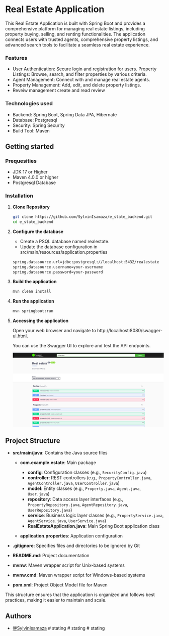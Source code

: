 # Real Estate Application

This Real Estate Application is built with Spring Boot and provides a comprehensive platform for managing real estate listings, including property buying, selling, and renting functionalities. The application connects users with trusted agents, comprehensive property listings, and advanced search tools to facilitate a seamless real estate experience.

### Features
- User Authentication: Secure login and registration for users.
Property Listings: Browse, search, and filter properties by various criteria.
- Agent Management: Connect with and manage real estate agents.
- Property Management: Add, edit, and delete property listings.
- Reveiw management create and read review

### Technologies used
- Backend: Spring Boot, Spring Data JPA, Hibernate
- Database: Postgresql
- Security: Spring Security
- Build Tool: Maven

## Getting started
### Prequesities
- JDK 17 or Higher
- Maven 4.0.0 or higher
- Postgresql Database

### Installation
1. **Clone Repository**

    ```bash
    git clone https://github.com/SylvinIsamaza/e_state_backend.git
    cd e_state_backend
      ```
2. **Configure the database**
   - Create a PSQL database named realestate.
   - Update the database configuration in src/main/resources/application.properties

    ```properties
    spring.datasource.url=jdbc:postgresql://localhost:5432/realestate
    spring.datasource.username=your-username
    spring.datasource.password=your-password
      ```
3. **Build the application**
      ```bash
      mvn clean install
      ```
4. **Run the application**
    ``` bash
    mvn springboot:run
    ```
5. **Accessing the application**

    Open your web browser and navigate to http://localhost:8080/swagger-ui.html.

    You can use the Swagger UI to explore and test the API endpoints.

    ![App screenshoot](image.png)

## Project Structure




- **src/main/java**: Contains the Java source files
  - **com.example.estate**: Main package
    - **config**: Configuration classes (e.g., `SecurityConfig.java`)
    - **controller**: REST controllers (e.g., `PropertyController.java`, `AgentController.java`, `UserController.java`)
    - **model**: Entity classes (e.g., `Property.java`, `Agent.java`, `User.java`)
    - **repository**: Data access layer interfaces (e.g., `PropertyRepository.java`, `AgentRepository.java`, `UserRepository.java`)
    - **service**: Business logic layer classes (e.g., `PropertyService.java`, `AgentService.java`, `UserService.java`)
    - **RealEstateApplication.java**: Main Spring Boot application class

 
  - **application.properties**: Application configuration
 
- **.gitignore**: Specifies files and directories to be ignored by Git
- **README.md**: Project documentation
- **mvnw**: Maven wrapper script for Unix-based systems
- **mvnw.cmd**: Maven wrapper script for Windows-based systems
- **pom.xml**: Project Object Model file for Maven

This structure ensures that the application is organized and follows best practices, making it easier to maintain and scale.

## Authors

- [@SylvinIsamaza](https://github.com/SylvinIsamaza)
#   s t a t i n g 
 
 #   s t a t i n g 
 
 #   s t a t i n g 
 
 